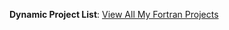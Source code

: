 **Dynamic Project List**: [View All My Fortran Projects](https://github.com/ktwu01?tab=repositories&q=&type=&language=fortran&sort=)

